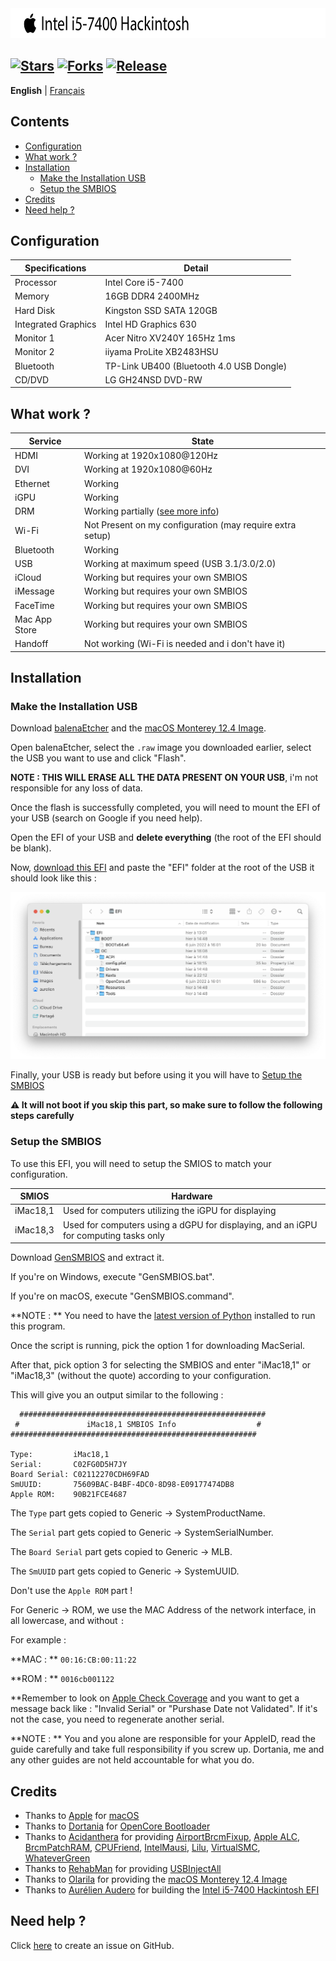 <img src="Images/Readme-Title.png" width="679" height="48"/>

[![Stars](https://img.shields.io/github/stars/AurelienAudero/Intel-i5-7400-Hackintosh-EFI?label=Stars)](https://github.com/AurelienAudero/Intel-i5-7400-Hackintosh-EFI/stargazers)
[![Forks](https://img.shields.io/github/forks/AurelienAudero/Intel-i5-7400-Hackintosh-EFI?label=Forks)](https://github.com/AurelienAudero/Intel-i5-7400-Hackintosh-EFI/network/members)
[![Release](https://img.shields.io/github/v/release/AurelienAudero/Intel-i5-7400-Hackintosh-EFI?label=Download)](https://github.com/AurelienAudero/Intel-i5-7400-Hackintosh-EFI/releases/latest)
-----

**English** | [Français](README_FR.md)

## Contents

- [Configuration](#configuration)
- [What work ?](#what-work-)
- [Installation](#installation)
    - [Make the Installation USB](#make-the-installation-usb) 
    - [Setup the SMBIOS](#setup-the-smbios)
- [Credits](#credits)
- [Need help ?](#need-help-)

## Configuration

| Specifications | Detail |
| -------------- | ------ |
| Processor | Intel Core i5-7400 |
| Memory | 16GB DDR4 2400MHz |
| Hard Disk | Kingston SSD SATA 120GB |
| Integrated Graphics | Intel HD Graphics 630 |
| Monitor 1 | Acer Nitro XV240Y 165Hz 1ms |
| Monitor 2 | iiyama ProLite XB2483HSU |
| Bluetooth | TP-Link UB400 (Bluetooth 4.0 USB Dongle) |
| CD/DVD | LG GH24NSD DVD-RW |

## What work ?

| Service | State |
| ------- | ----- |
| HDMI | Working at 1920x1080@120Hz |
| DVI | Working at 1920x1080@60Hz |
| Ethernet | Working |
| iGPU | Working |
| DRM | Working partially ([see more info](https://github.com/AurelienAudero/i5-7400-EFI-by-Aure/issues/))
| Wi-Fi | Not Present on my configuration (may require extra setup)|
| Bluetooth | Working |
| USB | Working at maximum speed (USB 3.1/3.0/2.0) |
| iCloud | Working but requires your own SMBIOS |
| iMessage | Working but requires your own SMBIOS |
| FaceTime | Working but requires your own SMBIOS |
| Mac App Store | Working but requires your own SMBIOS |
| Handoff | Not working (Wi-Fi is needed and i don't have it) |

## Installation

### Make the Installation USB

Download [balenaEtcher](https://www.balena.io/etcher/) and the [macOS Monterey 12.4 Image](https://43dmj0-my.sharepoint.com/personal/roxor-007_43dmj0_onmicrosoft_com/Documents/OnedriveXbot/Olarila%20Monterey%2012.4.raw?ga=1).

Open balenaEtcher, select the `.raw` image you downloaded earlier, select the USB you want to use and click "Flash".

**NOTE : THIS WILL ERASE ALL THE DATA PRESENT ON YOUR USB**, i'm not responsible for any loss of data.

Once the flash is successfully completed, you will need to mount the EFI of your USB (search on Google if you need help).

Open the EFI of your USB and **delete everything** (the root of the EFI should be blank).

Now, [download this EFI](https://github.com/AurelienAudero/i5-7400-EFI-by-Aure/releases/latest) and paste the "EFI" folder at the root of the USB it should look like this :

![EFI-directory-Screenshot](/Images/EFI-directory-Screenshot.png)

Finally, your USB is ready but before using it you will have to [Setup the SMBIOS](#setup-the-smbios)

**⚠️ It will not boot if you skip this part, so make sure to follow the following steps carefully**

### Setup the SMBIOS

To use this EFI, you will need to setup the SMIOS to match your configuration.

| SMIOS | Hardware |
| ----- | -------- |
| iMac18,1 | Used for computers utilizing the iGPU for displaying |
| iMac18,3 | Used for computers using a dGPU for displaying, and an iGPU for computing tasks only |

Download [GenSMBIOS](https://github.com/corpnewt/GenSMBIOS/archive/refs/heads/master.zip) and extract it.

If you're on Windows, execute "GenSMBIOS.bat".

If you're on macOS, execute "GenSMBIOS.command".

**NOTE : ** You need to have the [latest version of Python](https://www.python.org/downloads/) installed to run this program.

Once the script is running, pick the option 1 for downloading MacSerial.

After that, pick option 3 for selecting the SMBIOS and enter "iMac18,1" or "iMac18,3" (without the quote) according to your configuration.

This will give you an output similar to the following : 

```
  #######################################################
 #               iMac18,1 SMBIOS Info                  #
#######################################################

Type:         iMac18,1
Serial:       C02FG0D5H7JY
Board Serial: C02112270CDH69FAD
SmUUID:       75609BAC-B4BF-4DC0-8D98-E09177474DB8
Apple ROM:    90B21FCE4687
```

The `Type` part gets copied to Generic -> SystemProductName.

The `Serial` part gets copied to Generic -> SystemSerialNumber.

The `Board Serial` part gets copied to Generic -> MLB.

The `SmUUID` part gets copied to Generic -> SystemUUID.

Don't use the `Apple ROM` part !

For Generic -> ROM, we use the MAC Address of the network interface, in all lowercase, and without `:`

For example :

**MAC : ** `00:16:CB:00:11:22`
    
**ROM : ** `0016cb001122`

**Remember to look on [Apple Check Coverage](https://checkcoverage.apple.com/) and you want to get a message back like : "Invalid Serial" or "Purshase Date not Validated". If it's not the case, you need to regenerate another serial.

**NOTE : ** You and you alone are responsible for your AppleID, read the guide carefully and take full responsibility if you screw up. Dortania, me and any other guides are not held accountable for what you do.

## Credits

- Thanks to [Apple](https://apple.com) for [macOS](https://www.apple.com/macos/)
- Thanks to [Dortania](https://github.com/dortania) for [OpenCore Bootloader](https://dortania.github.io/)
- Thanks to [Acidanthera](https://github.com/acidanthera) for providing [AirportBrcmFixup](https://github.com/acidanthera/AirportBrcmFixup), [Apple ALC](https://github.com/acidanthera/AppleALC), [BrcmPatchRAM](https://github.com/acidanthera/BrcmPatchRAM/releases/tag/2.6.2), [CPUFriend](https://github.com/acidanthera/CPUFriend), [IntelMausi](https://github.com/acidanthera/IntelMausi), [Lilu](https://github.com/acidanthera/Lilu), [VirtualSMC](https://github.com/acidanthera/VirtualSMC), [WhateverGreen](https://github.com/acidanthera/WhateverGreen)
- Thanks to [RehabMan](https://github.com/RehabMan) for providing [USBInjectAll](https://github.com/RehabMan/OS-X-USB-Inject-All)
- Thanks to [Olarila](https://www.olarila.com) for providing the [macOS Monterey 12.4 Image](https://43dmj0-my.sharepoint.com/personal/roxor-007_43dmj0_onmicrosoft_com/Documents/OnedriveXbot/Olarila%20Monterey%2012.4.raw?ga=1)
- Thanks to [Aurélien Audero](https://github.com/AurelienAudero) for building the [Intel i5-7400 Hackintosh EFI](https://github.com/AurelienAudero/Intel-i5-7400-Hackintosh-EFI)

## Need help ?

Click [here](https://github.com/AurelienAudero/Intel-i5-7400-Hackintosh-EFI/issues/new/choose) to create an issue on GitHub.
